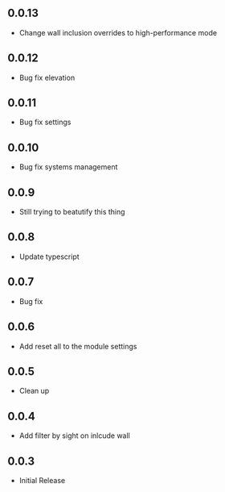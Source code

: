 ## 0.0.13

- Change wall inclusion overrides to high-performance mode

## 0.0.12

- Bug fix elevation

## 0.0.11

- Bug fix settings

## 0.0.10

- Bug fix systems management

## 0.0.9

- Still trying to beatutify this thing

## 0.0.8

- Update typescript

## 0.0.7

- Bug fix

## 0.0.6

- Add reset all to the module settings

## 0.0.5

- Clean up

## 0.0.4

- Add filter by sight on inlcude wall

## 0.0.3

- Initial Release